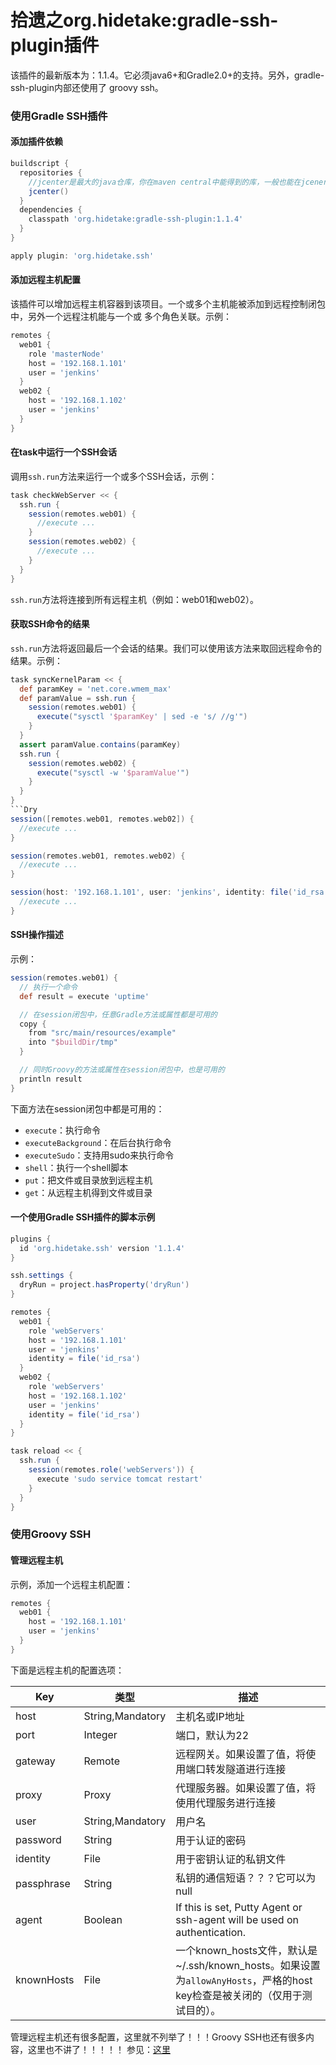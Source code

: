 拾遗之org.hidetake:gradle-ssh-plugin插件
=======================================
该插件的最新版本为：1.1.4。它必须java6+和Gradle2.0+的支持。另外，gradle-ssh-plugin内部还使用了
groovy ssh。

### 使用Gradle SSH插件
#### 添加插件依赖
```gradle
buildscript {
  repositories {
    //jcenter是最大的java仓库，你在maven central中能得到的库，一般也能在jcener中得到
    jcenter()
  }
  dependencies {
    classpath 'org.hidetake:gradle-ssh-plugin:1.1.4'
  }
}

apply plugin: 'org.hidetake.ssh'
```
#### 添加远程主机配置
该插件可以增加远程主机容器到该项目。一个或多个主机能被添加到远程控制闭包中，另外一个远程注机能与一个或
多个角色关联。示例：
```gradle
remotes {
  web01 {
    role 'masterNode'
    host = '192.168.1.101'
    user = 'jenkins'
  }
  web02 {
    host = '192.168.1.102'
    user = 'jenkins'
  }
}
```
#### 在task中运行一个SSH会话
调用`ssh.run`方法来运行一个或多个SSH会话，示例：
```gradle
task checkWebServer << {
  ssh.run {
    session(remotes.web01) {
      //execute ...
    }
    session(remotes.web02) {
      //execute ...
    }
  }
}
```
`ssh.run`方法将连接到所有远程主机（例如：web01和web02）。

#### 获取SSH命令的结果
`ssh.run`方法将返回最后一个会话的结果。我们可以使用该方法来取回远程命令的结果。示例：
```gradle
task syncKernelParam << {
  def paramKey = 'net.core.wmem_max'
  def paramValue = ssh.run {
    session(remotes.web01) {
      execute("sysctl '$paramKey' | sed -e 's/ //g'")
    }
  }
  assert paramValue.contains(paramKey)
  ssh.run {
    session(remotes.web02) {
      execute("sysctl -w '$paramValue'")
    }
  }
}
```Dry
session([remotes.web01, remotes.web02]) {
  //execute ...
}
```
```gradle
session(remotes.web01, remotes.web02) {
  //execute ...
}
```
```gradle
session(host: '192.168.1.101', user: 'jenkins', identity: file('id_rsa')) {
  //execute ...
}
```
#### SSH操作描述
示例：
```gradle
session(remotes.web01) {
  // 执行一个命令
  def result = execute 'uptime'

  // 在session闭包中，任意Gradle方法或属性都是可用的
  copy {
    from "src/main/resources/example"
    into "$buildDir/tmp"
  }

  // 同时Groovy的方法或属性在session闭包中，也是可用的
  println result
}
```
下面方法在session闭包中都是可用的：
+ `execute`：执行命令
+ `executeBackground`：在后台执行命令
+ `executeSudo`：支持用sudo来执行命令
+ `shell`：执行一个shell脚本
+ `put`：把文件或目录放到远程主机
+ `get`：从远程主机得到文件或目录

#### 一个使用Gradle SSH插件的脚本示例
```gradle
plugins {
  id 'org.hidetake.ssh' version '1.1.4'
}

ssh.settings {
  dryRun = project.hasProperty('dryRun')
}

remotes {
  web01 {
    role 'webServers'
    host = '192.168.1.101'
    user = 'jenkins'
    identity = file('id_rsa')
  }
  web02 {
    role 'webServers'
    host = '192.168.1.102'
    user = 'jenkins'
    identity = file('id_rsa')
  }
}

task reload << {
  ssh.run {
    session(remotes.role('webServers')) {
      execute 'sudo service tomcat restart'
    }
  }
}
```

### 使用Groovy SSH
#### 管理远程主机
示例，添加一个远程主机配置：
```gradle
remotes {
  web01 {
    host = '192.168.1.101'
    user = 'jenkins'
  }
}
```
下面是远程主机的配置选项：

Key|类型|描述
---|----|----
host|String,Mandatory|主机名或IP地址
port|Integer|端口，默认为22
gateway|Remote|远程网关。如果设置了值，将使用端口转发隧道进行连接
proxy|Proxy|代理服务器。如果设置了值，将使用代理服务进行连接
user|String,Mandatory|用户名
password|String|用于认证的密码
identity|File|用于密钥认证的私钥文件
passphrase|String|私钥的通信短语？？？它可以为null
agent|Boolean|If this is set, Putty Agent or ssh-agent will be used on authentication.
knownHosts|File|一个known_hosts文件，默认是~/.ssh/known_hosts。如果设置为`allowAnyHosts`，严格的host key检查是被关闭的（仅用于测试目的）。

管理远程主机还有很多配置，这里就不列举了！！！Groovy SSH也还有很多内容，这里也不讲了！！！！！
参见：[这里](https://gradle-ssh-plugin.github.io/docs/#_what_is_gradle_ssh_plugin)
